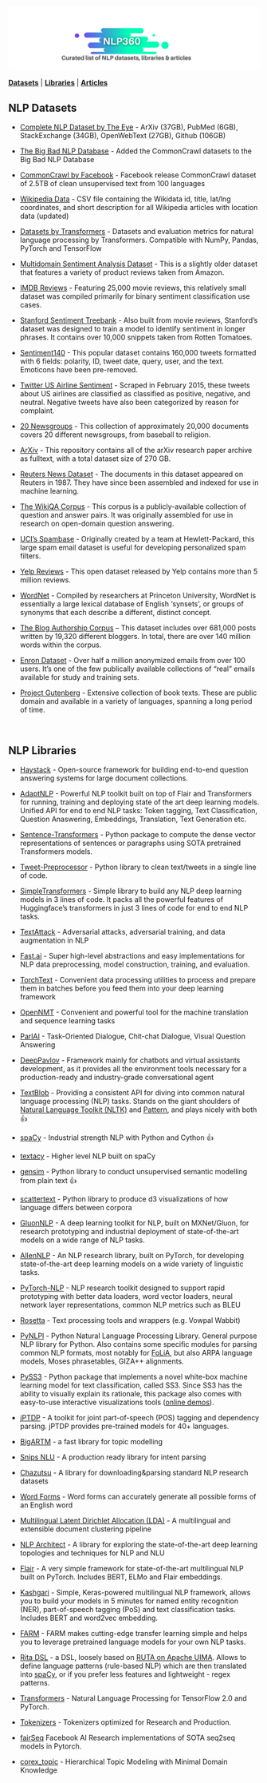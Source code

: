 ![](nlp360.png)


[**Datasets**](#NLP-Datasets) | [**Libraries**](#NLP-Libraries) | [**Articles**](#Articles) 

## NLP Datasets

- [Complete NLP Dataset by The Eye](https://the-eye.eu/public/AI/pile_preliminary_components/) - ArXiv (37GB), PubMed (6GB), StackExchange (34GB), OpenWebText (27GB), Github (106GB)

- [The Big Bad NLP Database](https://datasets.quantumstat.com/) - Added the CommonCrawl datasets to the Big Bad NLP Database

- [CommonCrawl by Facebook](http://data.statmt.org/cc-100/) - Facebook release CommonCrawl dataset of 2.5TB of clean unsupervised text from 100 languages

- [Wikipedia Data](https://github.com/placemarkt/wiki_coordinates) - CSV file containing the Wikidata id, title, lat/lng coordinates, and short description for all Wikipedia articles with location data (updated)

- [Datasets by Transformers](https://github.com/huggingface/datasets) - Datasets and evaluation metrics for natural language processing by Transformers. Compatible with NumPy, Pandas, PyTorch and TensorFlow

- [Multidomain Sentiment Analysis Dataset](http://www.cs.jhu.edu/~mdredze/datasets/sentiment/) - This is a slightly older dataset that features a variety of product reviews taken from Amazon.

- [IMDB Reviews](http://ai.stanford.edu/~amaas/data/sentiment/) - Featuring 25,000 movie reviews, this relatively small dataset was compiled primarily for binary sentiment classification use cases.
- [Stanford Sentiment Treebank](http://nlp.stanford.edu/sentiment/code.html) - Also built from movie reviews, Stanford’s dataset was designed to train a model to identify sentiment in longer phrases. It contains over 10,000 snippets taken from Rotten Tomatoes.
- [Sentiment140](http://help.sentiment140.com/for-students/) - This popular dataset contains 160,000 tweets formatted with 6 fields: polarity, ID, tweet date, query, user, and the text. Emoticons have been pre-removed.
- [Twitter US Airline Sentiment](https://www.kaggle.com/crowdflower/twitter-airline-sentiment) - Scraped in February 2015, these tweets about US airlines are classified as classified as positive, negative, and neutral. Negative tweets have also been categorized by reason for complaint.


- [20 Newsgroups](http://qwone.com/~jason/20Newsgroups/) - This collection of approximately 20,000 documents covers 20 different newsgroups, from baseball to religion.

- [ArXiv](http://arxiv.org/help/bulk_data_s3) - This repository contains all of the arXiv research paper archive as fulltext, with a total dataset size of 270 GB. 
- [Reuters News Dataset](https://archive.ics.uci.edu/ml/datasets/Reuters-21578+Text+Categorization+Collection) - The documents in this dataset appeared on Reuters in 1987. They have since been assembled and indexed for use in machine learning.
- [The WikiQA Corpus](http://research.microsoft.com/apps/mobile/download.aspx?p=4495da01-db8c-4041-a7f6-7984a4f6a905) - This corpus is a publicly-available collection of question and answer pairs. It was originally assembled for use in research on open-domain question answering.
- [UCI’s Spambase](https://archive.ics.uci.edu/ml/datasets/Spambase) - Originally created by a team at Hewlett-Packard, this large spam email dataset is useful for developing personalized spam filters.
- [Yelp Reviews](https://www.yelp.com/dataset) - This open dataset released by Yelp contains more than 5 million reviews.
- [WordNet](https://wordnet.princeton.edu/) - Compiled by researchers at Princeton University, WordNet is essentially a large lexical database of English ‘synsets’, or groups of synonyms that each describe a different, distinct concept.
- [The Blog Authorship Corpus](http://u.cs.biu.ac.il/~koppel/BlogCorpus.htm) – This dataset includes over 681,000 posts written by 19,320 different bloggers. In total, there are over 140 million words within the corpus.
- [Enron Dataset](https://www.cs.cmu.edu/~./enron/) - Over half a million anonymized emails from over 100 users. It’s one of the few publically available collections of “real” emails available for study and training sets.
- [Project Gutenberg](http://www.gutenberg.org/wiki/Gutenberg:Offline_Catalogs) - Extensive collection of book texts. These are public domain and available in a variety of languages, spanning a long period of time.

<br>

## NLP Libraries

- [Haystack](https://github.com/deepset-ai/haystack) - Open-source framework for building end-to-end question answering systems for large document collections. 

- [AdaptNLP](https://github.com/Novetta/adaptnlp) - Powerful NLP toolkit built on top of Flair and Transformers for running, training and deploying state of the art deep learning models. Unified API for end to end NLP tasks: Token tagging, Text Classification, Question Anaswering, Embeddings, Translation, Text Generation etc.

- [Sentence-Transformers](https://github.com/UKPLab/sentence-transformers) - Python package to compute the dense vector representations of sentences or paragraphs using SOTA pretrained Transformers models.

- [Tweet-Preprocessor](https://github.com/s/preprocessor) -  Python library to clean text/tweets in a single line of code.

- [SimpleTransformers](https://github.com/ThilinaRajapakse/simpletransformers) -  Simple library to build any NLP deep learning models in 3 lines of code. It packs all the powerful features of Huggingface’s transformers in just 3 lines of code for end to end NLP tasks.

- [TextAttack](https://github.com/QData/TextAttack) - Adversarial attacks, adversarial training, and data augmentation in NLP

- [Fast.ai](https://github.com/fastai/fastai) - Super high-level abstractions and easy implementations for NLP data preprocessing, model construction, training, and evaluation. 

- [TorchText](https://github.com/pytorch/text) - Convenient data processing utilities to process and prepare them in batches before you feed them into your deep learning framework

- [OpenNMT](https://github.com/OpenNMT/OpenNMT-py) - Convenient and powerful tool for the machine translation and sequence learning tasks

- [ParlAI](https://github.com/facebookresearch/ParlAI) - Task-Oriented Dialogue, Chit-chat Dialogue, Visual Question Answering

- [DeepPavlov](https://github.com/deepmipt/DeepPavlov) - Framework mainly for chatbots and virtual assistants development, as it provides all the environment tools necessary for a production-ready and industry-grade conversational agent

- [TextBlob](http://textblob.readthedocs.org/) - Providing a consistent API for diving into common natural language processing (NLP) tasks. Stands on the giant shoulders of [Natural Language Toolkit (NLTK)](https://www.nltk.org/) and [Pattern](https://github.com/clips/pattern), and plays nicely with both :+1:
- [spaCy](https://github.com/explosion/spaCy) - Industrial strength NLP with Python and Cython :+1:
- [textacy](https://github.com/chartbeat-labs/textacy) - Higher level NLP built on spaCy
- [gensim](https://radimrehurek.com/gensim/index.html) - Python library to conduct unsupervised semantic modelling from plain text :+1:
- [scattertext](https://github.com/JasonKessler/scattertext) - Python library to produce d3 visualizations of how language differs between corpora
- [GluonNLP](https://github.com/dmlc/gluon-nlp) - A deep learning toolkit for NLP, built on MXNet/Gluon, for research prototyping and industrial deployment of state-of-the-art models on a wide range of NLP tasks.
- [AllenNLP](https://github.com/allenai/allennlp) - An NLP research library, built on PyTorch, for developing state-of-the-art deep learning models on a wide variety of linguistic tasks.
- [PyTorch-NLP](https://github.com/PetrochukM/PyTorch-NLP) - NLP research toolkit designed to support rapid prototyping with better data loaders, word vector loaders, neural network layer representations, common NLP metrics such as BLEU
- [Rosetta](https://github.com/columbia-applied-data-science/rosetta) - Text processing tools and wrappers (e.g. Vowpal Wabbit)
- [PyNLPl](https://github.com/proycon/pynlpl) - Python Natural Language Processing Library. General purpose NLP library for Python. Also contains some specific modules for parsing common NLP formats, most notably for [FoLiA](https://proycon.github.io/folia/), but also ARPA language models, Moses phrasetables, GIZA++ alignments.
- [PySS3](https://github.com/sergioburdisso/pyss3) - Python package that implements a novel white-box machine learning model for text classification, called SS3. Since SS3 has the ability to visually explain its rationale, this package also comes with easy-to-use interactive visualizations tools ([online demos](http://tworld.io/ss3/)).
- [jPTDP](https://github.com/datquocnguyen/jPTDP) - A toolkit for joint part-of-speech (POS) tagging and dependency parsing. jPTDP provides pre-trained models for 40+ languages.
- [BigARTM](https://github.com/bigartm/bigartm) - a fast library for topic modelling
- [Snips NLU](https://github.com/snipsco/snips-nlu) - A production ready library for intent parsing
- [Chazutsu](https://github.com/chakki-works/chazutsu) - A library for downloading&parsing standard NLP research datasets
- [Word Forms](https://github.com/gutfeeling/word_forms) - Word forms can accurately generate all possible forms of an English word
- [Multilingual Latent Dirichlet Allocation (LDA)](https://github.com/ArtificiAI/Multilingual-Latent-Dirichlet-Allocation-LDA) - A multilingual and extensible document clustering pipeline
- [NLP Architect](https://github.com/NervanaSystems/nlp-architect) - A library for exploring the state-of-the-art deep learning topologies and techniques for NLP and NLU
- [Flair](https://github.com/zalandoresearch/flair) - A very simple framework for state-of-the-art multilingual NLP built on PyTorch. Includes BERT, ELMo and Flair embeddings.
- [Kashgari](https://github.com/BrikerMan/Kashgari) - Simple, Keras-powered multilingual NLP framework, allows you to build your models in 5 minutes for named entity recognition (NER), part-of-speech tagging (PoS) and text classification tasks. Includes BERT and word2vec embedding.
- [FARM](https://github.com/deepset-ai/FARM) - FARM makes cutting-edge transfer learning simple and helps you to leverage pretrained language models for your own NLP tasks.
- [Rita DSL](https://github.com/zaibacu/rita-dsl) - a DSL, loosely based on [RUTA on Apache UIMA](https://uima.apache.org/ruta.html). Allows to define language patterns (rule-based NLP) which are then translated into [spaCy](https://spacy.io/), or if you prefer less features and lightweight - regex patterns.
- [Transformers](https://github.com/huggingface/transformers) - Natural Language Processing for TensorFlow 2.0 and PyTorch.
- [Tokenizers](https://github.com/huggingface/tokenizers) - Tokenizers optimized for Research and Production.
- [fairSeq](https://github.com/pytorch/fairseq) Facebook AI Research implementations of SOTA seq2seq models in Pytorch. 
- [corex_topic](https://github.com/gregversteeg/corex_topic) - Hierarchical Topic Modeling with Minimal Domain Knowledge  
